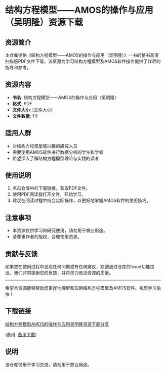 # 结构方程模型——AMOS的操作与应用（吴明隆）资源下载

## 资源简介

本仓库提供《结构方程模型——AMOS的操作与应用（吴明隆）》一书的整书高清扫描版PDF文件下载。该资源为学习结构方程模型及AMOS软件操作提供了详尽的指导和参考。

## 资源内容

- **书名**: 结构方程模型——AMOS的操作与应用（吴明隆）
- **格式**: PDF
- **文件大小**: [文件大小]
- **文件数量**: 1个

## 适用人群

- 对结构方程模型感兴趣的研究人员
- 需要使用AMOS软件进行数据分析的学生和学者
- 希望深入了解结构方程模型理论与实践的读者

## 使用说明

1. 点击仓库中的下载链接，获取PDF文件。
2. 使用PDF阅读器打开文件，开始学习。
3. 建议在阅读过程中结合实际操作，以更好地掌握AMOS软件的使用技巧。

## 注意事项

- 本资源仅供学习和研究使用，请勿用于商业用途。
- 请尊重作者的版权，合理使用资源。

## 贡献与反馈

如果您在使用过程中发现任何问题或有任何建议，欢迎通过仓库的Issue功能提出。我们非常感谢您的反馈，并将尽力改进资源的质量。

---

希望本资源能够帮助您更好地理解和应用结构方程模型及AMOS软件。祝您学习愉快！

## 下载链接
[结构方程模型AMOS的操作与应用吴明隆资源下载分享](https://pan.quark.cn/s/16c1af168eab) 

(备用: [备用下载](https://pan.baidu.com/s/1vaS9I9D0dHHuN3qCQAUBlA?pwd=1234))

## 说明

该仓库仅用于学习交流，请勿用于商业用途。
